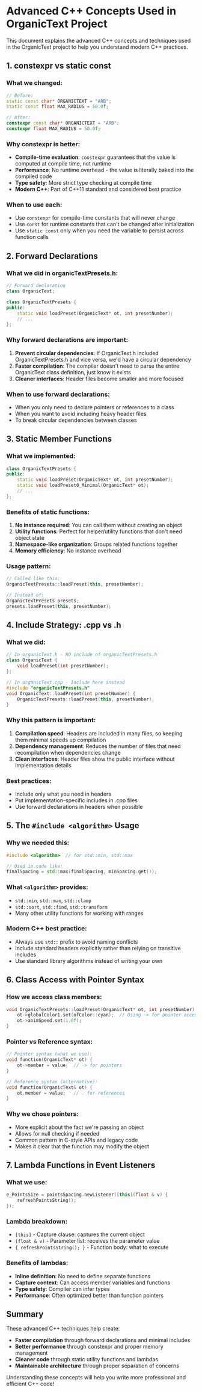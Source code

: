 # Advanced C++ Concepts Used in OrganicText Project

This document explains the advanced C++ concepts and techniques used in the OrganicText project to help you understand modern C++ practices.

## 1. constexpr vs static const

### What we changed:
```cpp
// Before:
static const char* ORGANICTEXT = "ARB";
static const float MAX_RADIUS = 50.0f;

// After:
constexpr const char* ORGANICTEXT = "ARB";
constexpr float MAX_RADIUS = 50.0f;
```

### Why constexpr is better:

- **Compile-time evaluation**: `constexpr` guarantees that the value is computed at compile time, not runtime
- **Performance**: No runtime overhead - the value is literally baked into the compiled code
- **Type safety**: More strict type checking at compile time
- **Modern C++**: Part of C++11 standard and considered best practice

### When to use each:
- Use `constexpr` for compile-time constants that will never change
- Use `const` for runtime constants that can't be changed after initialization
- Use `static const` only when you need the variable to persist across function calls

## 2. Forward Declarations

### What we did in organicTextPresets.h:
```cpp
// Forward declaration
class OrganicText;

class OrganicTextPresets {
public:
    static void loadPreset(OrganicText* ot, int presetNumber);
    // ...
};
```

### Why forward declarations are important:

1. **Prevent circular dependencies**: If OrganicText.h included OrganicTextPresets.h and vice versa, we'd have a circular dependency
2. **Faster compilation**: The compiler doesn't need to parse the entire OrganicText class definition, just know it exists
3. **Cleaner interfaces**: Header files become smaller and more focused

### When to use forward declarations:
- When you only need to declare pointers or references to a class
- When you want to avoid including heavy header files
- To break circular dependencies between classes

## 3. Static Member Functions

### What we implemented:
```cpp
class OrganicTextPresets {
public:
    static void loadPreset(OrganicText* ot, int presetNumber);
    static void loadPreset0_Minimal(OrganicText* ot);
    // ...
};
```

### Benefits of static functions:

1. **No instance required**: You can call them without creating an object
2. **Utility functions**: Perfect for helper/utility functions that don't need object state
3. **Namespace-like organization**: Groups related functions together
4. **Memory efficiency**: No instance overhead

### Usage pattern:
```cpp
// Called like this:
OrganicTextPresets::loadPreset(this, presetNumber);

// Instead of:
OrganicTextPresets presets;
presets.loadPreset(this, presetNumber);
```

## 4. Include Strategy: .cpp vs .h

### What we did:
```cpp
// In organicText.h - NO include of organicTextPresets.h
class OrganicText {
    void loadPreset(int presetNumber);
};

// In organicText.cpp - Include here instead
#include "organicTextPresets.h"
void OrganicText::loadPreset(int presetNumber) {
    OrganicTextPresets::loadPreset(this, presetNumber);
}
```

### Why this pattern is important:

1. **Compilation speed**: Headers are included in many files, so keeping them minimal speeds up compilation
2. **Dependency management**: Reduces the number of files that need recompilation when dependencies change
3. **Clean interfaces**: Header files show the public interface without implementation details

### Best practices:
- Include only what you need in headers
- Put implementation-specific includes in .cpp files
- Use forward declarations in headers when possible

## 5. The `#include <algorithm>` Usage

### Why we needed this:
```cpp
#include <algorithm>  // for std::min, std::max

// Used in code like:
finalSpacing = std::max(finalSpacing, minSpacing.get());
```

### What `<algorithm>` provides:
- `std::min`, `std::max`, `std::clamp`
- `std::sort`, `std::find`, `std::transform`
- Many other utility functions for working with ranges

### Modern C++ best practice:
- Always use `std::` prefix to avoid naming conflicts
- Include standard headers explicitly rather than relying on transitive includes
- Use standard library algorithms instead of writing your own

## 6. Class Access with Pointer Syntax

### How we access class members:
```cpp
void OrganicTextPresets::loadPreset(OrganicText* ot, int presetNumber) {
    ot->globalColor1.set(ofColor::cyan);  // Using -> for pointer access
    ot->animSpeed.set(1.0f);
}
```

### Pointer vs Reference syntax:
```cpp
// Pointer syntax (what we use):
void function(OrganicText* ot) {
    ot->member = value;  // -> for pointers
}

// Reference syntax (alternative):
void function(OrganicText& ot) {
    ot.member = value;   // . for references
}
```

### Why we chose pointers:
- More explicit about the fact we're passing an object
- Allows for null checking if needed
- Common pattern in C-style APIs and legacy code
- Makes it clear that the function may modify the object

## 7. Lambda Functions in Event Listeners

### What we use:
```cpp
e_PointsSize = pointsSpacing.newListener([this](float & v) { 
    refreshPointsString(); 
});
```

### Lambda breakdown:
- `[this]` - Capture clause: captures the current object
- `(float & v)` - Parameter list: receives the parameter value
- `{ refreshPointsString(); }` - Function body: what to execute

### Benefits of lambdas:
- **Inline definition**: No need to define separate functions
- **Capture context**: Can access member variables and functions
- **Type safety**: Compiler can infer types
- **Performance**: Often optimized better than function pointers

## Summary

These advanced C++ techniques help create:
- **Faster compilation** through forward declarations and minimal includes
- **Better performance** through constexpr and proper memory management
- **Cleaner code** through static utility functions and lambdas
- **Maintainable architecture** through proper separation of concerns

Understanding these concepts will help you write more professional and efficient C++ code!